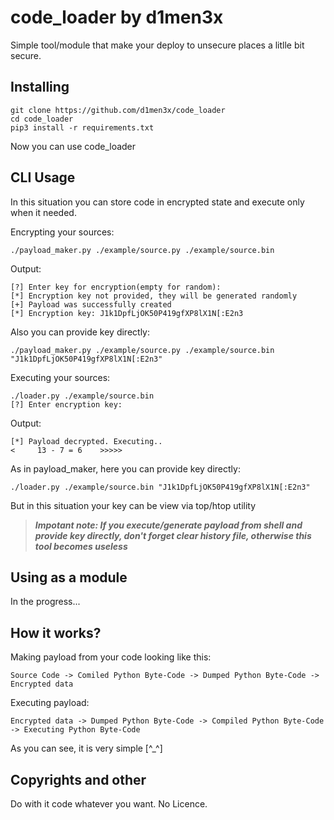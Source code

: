 # code_loader by d1men3x

Simple tool/module that make your deploy to unsecure places a litlle bit secure.


## Installing

```shell
git clone https://github.com/d1men3x/code_loader
cd code_loader
pip3 install -r requirements.txt
```

Now you can use code_loader


## CLI Usage

In this situation you can store code in encrypted state and execute only when it needed.

Encrypting your sources:

```shell
./payload_maker.py ./example/source.py ./example/source.bin
```

Output:

```plain
[?] Enter key for encryption(empty for random): 
[*] Encryption key not provided, they will be generated randomly
[+] Payload was successfully created
[*] Encryption key: J1k1DpfLjOK50P419gfXP8lX1N[:E2n3
```

Also you can provide key directly:
```shell
./payload_maker.py ./example/source.py ./example/source.bin "J1k1DpfLjOK50P419gfXP8lX1N[:E2n3"
```


Executing your sources:

```shell
./loader.py ./example/source.bin
[?] Enter encryption key: 
```

Output:

```plain
[*] Payload decrypted. Executing..
<     13 - 7 = 6    >>>>>

```

As in payload_maker, here you can provide key directly:
```shell
./loader.py ./example/source.bin "J1k1DpfLjOK50P419gfXP8lX1N[:E2n3"
```

But in this situation your key can be view via top/htop utility

> ***Impotant note: If you execute/generate payload from shell and provide key directly, don't forget clear history file, otherwise this tool becomes useless***



## Using as a module

In the progress...


## How it works?

Making payload from your code looking like this:

`Source Code -> Comiled Python Byte-Code -> Dumped Python Byte-Code -> Encrypted data`

Executing payload:

`Encrypted data -> Dumped Python Byte-Code -> Compiled Python Byte-Code -> Executing Python Byte-Code`

As you can see, it is very simple [^_^]


## Copyrights and other

Do with it code whatever you want. No Licence.
